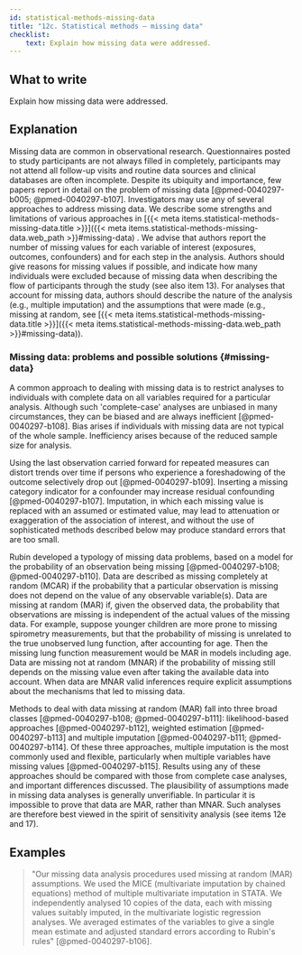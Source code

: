 ```yaml
---
id: statistical-methods-missing-data
title: "12c. Statistical methods – missing data"
checklist: 
    text: Explain how missing data were addressed.
---
```


## What to write

Explain how missing data were addressed.

## Explanation

Missing data are common in observational research. Questionnaires posted
to study participants are not always filled in completely, participants
may not attend all follow-up visits and routine data sources and
clinical databases are often incomplete. Despite its ubiquity and
importance, few papers report in detail on the problem of missing data
[@pmed-0040297-b005; @pmed-0040297-b107]. Investigators may use any
of several approaches to address missing data. We describe some
strengths and limitations of various approaches in [{{< meta items.statistical-methods-missing-data.title >}}]({{< meta items.statistical-methods-missing-data.web_path >}}#missing-data)
. We advise that authors
report the number of missing values for each variable of interest
(exposures, outcomes, confounders) and for each step in the analysis.
Authors should give reasons for missing values if possible, and indicate
how many individuals were excluded because of missing data when
describing the flow of participants through the study (see also item
13). For analyses that account for missing data, authors should describe
the nature of the analysis (e.g., multiple imputation) and the
assumptions that were made (e.g., missing at random, see [{{< meta items.statistical-methods-missing-data.title >}}]({{< meta items.statistical-methods-missing-data.web_path >}}#missing-data)).

### Missing data: problems and possible solutions {#missing-data}

A common approach to dealing with missing data is to restrict analyses
to individuals with complete data on all variables required for a
particular analysis. Although such 'complete-case' analyses are
unbiased in many circumstances, they can be biased and are always
inefficient [@pmed-0040297-b108]. Bias arises if individuals with
missing data are not typical of the whole sample. Inefficiency arises
because of the reduced sample size for analysis.

Using the last observation carried forward for repeated measures can
distort trends over time if persons who experience a foreshadowing of
the outcome selectively drop out [@pmed-0040297-b109]. Inserting a
missing category indicator for a confounder may increase residual
confounding [@pmed-0040297-b107]. Imputation, in which each missing
value is replaced with an assumed or estimated value, may lead to
attenuation or exaggeration of the association of interest, and without
the use of sophisticated methods described below may produce standard
errors that are too small.

Rubin developed a typology of missing data problems, based on a model
for the probability of an observation being missing
[@pmed-0040297-b108; @pmed-0040297-b110]. Data are described as
missing completely at random (MCAR) if the probability that a particular
observation is missing does not depend on the value of any observable
variable(s). Data are missing at random (MAR) if, given the observed
data, the probability that observations are missing is independent of
the actual values of the missing data. For example, suppose younger
children are more prone to missing spirometry measurements, but that the
probability of missing is unrelated to the true unobserved lung
function, after accounting for age. Then the missing lung function
measurement would be MAR in models including age. Data are missing not
at random (MNAR) if the probability of missing still depends on the
missing value even after taking the available data into account. When
data are MNAR valid inferences require explicit assumptions about the
mechanisms that led to missing data.

Methods to deal with data missing at random (MAR) fall into three broad
classes [@pmed-0040297-b108; @pmed-0040297-b111]: likelihood-based
approaches [@pmed-0040297-b112], weighted estimation
[@pmed-0040297-b113] and multiple imputation
[@pmed-0040297-b111; @pmed-0040297-b114]. Of these three
approaches, multiple imputation is the most commonly used and flexible,
particularly when multiple variables have missing values
[@pmed-0040297-b115]. Results using any of these approaches should
be compared with those from complete case analyses, and important
differences discussed. The plausibility of assumptions made in missing
data analyses is generally unverifiable. In particular it is impossible
to prove that data are MAR, rather than MNAR. Such analyses are
therefore best viewed in the spirit of sensitivity analysis (see items
12e and 17).

## Examples

> "Our missing data analysis procedures used missing at random (MAR)
assumptions. We used the MICE (multivariate imputation by chained
equations) method of multiple multivariate imputation in STATA. We
independently analysed 10 copies of the data, each with missing values
suitably imputed, in the multivariate logistic regression analyses. We
averaged estimates of the variables to give a single mean estimate and
adjusted standard errors according to Rubin's rules"
[@pmed-0040297-b106].